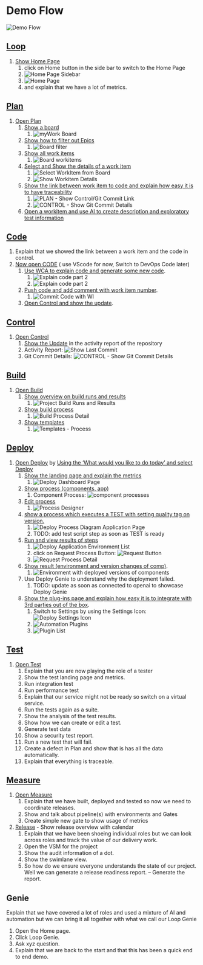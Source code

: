# Demo Flow

![Demo Flow](media/demoflow.png)

## [Loop](introduction/index.md)

1. [Show Home Page](introduction/index.md#the-home-page)
    1. click on Home button in the side bar to switch to the Home Page
    2. ![Home Page Sidebar](introduction/media/Loop_Home_Page_SideBar.png)
    3. ![Home Page](introduction/media/Loop_Home_Page.png)
    4. and explain that we have a lot of metrics.

## [Plan](plan/index.md)

1. [Open Plan](plan/index.md#how-to-switch-to-plan-from-home-page)
    1. [Show a board](plan/boards/index.md#project-board)
        1. ![myWork Board](plan/boards/media/Plan_ProjectBoard_myBoard.png)
    2. [Show how to filter out Epics](plan/boards/index.md#filter-epics)
        1. ![Board filter](plan/boards/media/Plan_ProjectBoard_Filterbar.png)
    3. [Show all work items](plan/boards/index.md#work-items)
        1. ![Board workitems](plan/boards/media/Plan_ProjectBoard_WorkItems.png)
    4. [Select and Show the details of a work item](plan/boards/index.md#select-workitem)
        1. ![Select WorkItem from Board](plan/boards/media/PLAN_Boards_SelectWI.png)
        2. ![Show Workitem Details](plan/boards/media/PLAN_Board_ShowWI_Detail.png)
    5. [Show the link between work item to code and explain how easy it is to have traceability](plan/boards/index.md#show-commit)
        1. ![PLAN - Show Control/Git Commit Link](plan/media/PLAN_Show_GitCommit.png)
        2. ![CONTROL - Show Git Commit Details](control/media/CONTROL_ShowGitCommit.png)
    6. [Open a workitem and use AI to create description and exploratory test information](plan/boards/index.md#use-ai-in-workitem)

## [Code](code/index.md)

1. Explain that we showed the link between a work item and the code in control.
2. [Now open CODE](code/index.md#how-to-switch-to-code-from-home-page) ( use VScode for now, Switch to DevOps Code later)
    1. [Use WCA to explain code and generate some new code](code/index.md#watsonx-code-assistant).
        1. ![Explain code part 2](code/media/CODE_WCAx_Explain1.png)
        2. ![Explain code part 2](code/media/CODE_WCAx_Explain2.png)
    2. [Push code and add comment with work item number](code/index.md#commit-code-with-wi).
        1. ![Commit Code with WI](code/media/CODE_CommitWithWI.png)
    3. [Open Control and show the update](#control).

## [Control](control/index.md)

1. [Open Control](control/index.md#how-to-switch-to-control-from-home-page)
    1. [Show the Update](control/index.md#show-activity-report) in the activity report of the repository
    2. Activity Report: ![Show Last Commit](control/media/CONTROL_ShowLastCommit.png)
    3. Git Commit Details: ![CONTROL - Show Git Commit Details](control/media/CONTROL_ShowGitCommit.png)

## [Build](build/index.md)

1. [Open Build](build/index.md#how-to-switch-to-build-from-home-page)
    1. [Show overview on build runs and results](build/index.md#build-project-runs)
        1. ![Project Build Runs and Results](build/media/BUILD_Process_Runs_results.png)
    2. [Show build process](build/index.md#build-process-detail)
        1. ![Build Process Detail](build/media/BUILD_Process_Runs_Details.png)
    3. [Show templates](build/index.md#templates)
        1. ![Templates - Process](build/media/BUILD_Template_Process.png)

## [Deploy](deploy/index.md)

1. [Open Deploy](deploy/index.md#how-to-switch-to-deploy-from-home-page) by [Using the ‘What would you like to do today’ and select Deploy](deploy/index.md#what-would-you-like-to-do-today)
    1. [Show the landing page and explain the metrics](deploy/index.md#deploy-landing-page)
        1. ![Deploy Dashboard Page](deploy/media/dashboard.png)
    2. [Show process (components, app)](deploy/index.md#processes)
        1. Component Process: ![component processes](deploy/media/DEPLOY_Component_Processlist_withentries.png)
    3. [Edit process](deploy/index.md#process-designer)
        1. ![Process Designer](deploy/media/DEPLOY_Component_ProcessEditor.png)
    4. [show a process which executes a TEST with setting quality tag on version.](deploy/index.md#adding-version-statuses)
        1. ![Deploy Process Diagram Application Page](deploy/media/DEPLOY_Component_Process_Final.png)
        2. TODO: add test script step as soon as TEST is ready
    5. [Run and view results of steps](deploy/index.md#run-a-deployment)
        1. ![Deploy Application Environment List](deploy/media/DEPLOY_Application_Environmentlist.png)
        2. click on Request Process Button: ![Request Button](deploy/media/DEPLOY_Application_RequestProcess.png)
        3. ![Request Process Detail](deploy/media/DEPLOY_Application_RequestProcess_withcomponents.png)
    6. [Show result (environment and version changes of comp)](deploy/index.md#result-of-run).
        1. ![Environment with deployed versions of components](deploy/media/DEPLOY_Application_EnvironmentResultVersions.png)
    7. Use Deploy Genie to understand why the deployment failed.
        1. TODO: update as soon as connected to openai to showcase Deploy Genie
    8. [Show the plug-ins page and explain how easy it is to integrate with 3rd parties out of the box](deploy/index.md#settings).
        1. Switch to Settings by using the Settings Icon: ![Deploy Settings Icon](deploy/media/DEPLOY_SettingsIcon.png)
        2. ![Automation Plugins](deploy/media/DEPLOY_Settings_AutomationSection.png)
        3. ![Plugin List](media/DEPLOY_PluginsList.png)

## [Test](test/index.md)

1. [Open Test](test/index.md#how-to-switch-to-test-from-home-page)
    1. Explain that you are now playing the role of a tester
    2. Show the test landing page and metrics.
    3. Run integration test
    4. Run performance test
    5. Explain that our service might not be ready so switch on a virtual service.
    6. Run the tests again as a suite.
    7. Show the analysis of the test results.
    8. Show how we can create or edit a test.
    9. Generate test data
    10. Show a security test report.
    11. Run a new test that will fail.
    12. Create a defect in Plan and show that is has all the data automatically.
    13. Explain that everything is traceable.

## [Measure](measure/index.md)

1. [Open Measure](measure/index.md#how-to-switch-to-measure-from-home-page)
    1. Explain that we have built, deployed and tested so now we need to coordinate releases.
    2. Show and talk about pipeline(s) with environments and Gates
    3. Create simple new gate to show usage of metrics
2. [Release](release/index.md) - Show release overview with calendar
    1. Explain that we have been shoeing individual roles but we can look across roles and track the value of our delivery work.
    2. Open the VSM for the project
    3. Show the audit information of a dot.
    4. Show the swimlane view.
    5. So how do we ensure everyone understands the state of our project.  Well we can generate a release readiness report. – Generate the report.

## Genie

Explain that we have covered a lot of roles and used a mixture of AI and automation but we can bring it all together with what we call our Loop Genie

1. Open the Home page.
2. Click Loop Genie.
3. Ask xyz question.
4. Explain that we are back to the start and that this has been a quick end to end demo.
